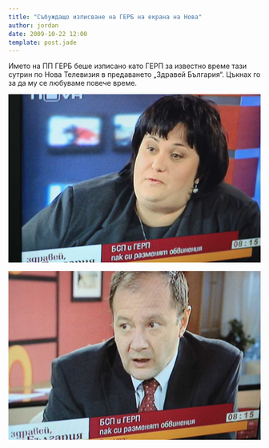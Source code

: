 ```yaml
---
title: "Събуждащо изписване на ГЕРБ на екрана на Нова"
author: jordan
date: 2009-10-22 12:00
template: post.jade
---
```


Името на ПП ГЕРБ беше изписано като ГЕРП за известно време тази сутрин
по Нова Телевизия в предаването „Здравей България“. Цъкнах го за да му
се любуваме повече време.

![](gerb.jpg)

![](bsp.jpg)
